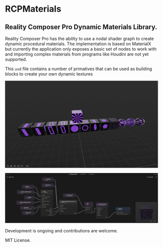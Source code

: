 # RCPMaterials
## Reality Composer Pro Dynamic Materials Library.
Reality Composer Pro has the ability to use a nodal shader graph to create dynamic procedural materials. 
The implementation is based on MaterialX but currently the application only exposes a basic set of nodes 
to work with and importing complex materials from programs like Houdini are not yet supported.

This `usd` file contains a number of primatives that can be used as building blocks to create your own
dynamic textures

![Screenshot of a some of the primatives contained in the library.](Screenshot%201.png)

![Screenshot of one of the nodes in the editor.](Screenshot%202.png)

Development is ongoing and contributions are welcome.

MIT License.
